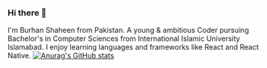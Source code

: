 ### Hi there 👋
I'm Burhan Shaheen from Pakistan. A young & ambitious Coder pursuing Bachelor's in Computer Sciences from International Islamic University Islamabad. I enjoy learning languages and frameworks like React and React Native.
[![Anurag's GitHub stats](https://github-readme-stats.vercel.app/api?username=burhanrepos)](https://github.com/anuraghazra/github-readme-stats)
